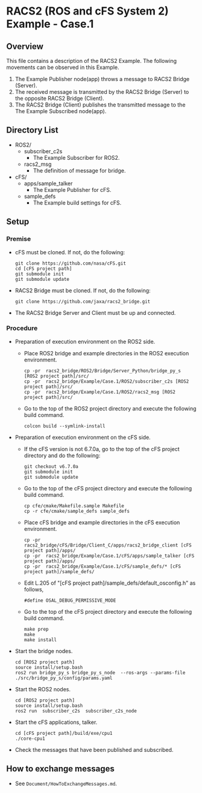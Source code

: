 # RACS2 (ROS and cFS System 2) Example - Case.1 

## Overview

This file contains a description of the RACS2 Example. The following movements can be observed in this Example.
01. The Example Publisher node(app) throws a message to RACS2 Bridge (Server).
02. The received message is transmitted by the RACS2 Bridge (Server) to the opposite RACS2 Bridge (Client).
03. The RACS2 Bridge (Client) publishes the transmitted message to the The Example Subscribed node(app).

## Directory List

- ROS2/
  - subscriber_c2s
    - The Example Subscriber for ROS2.
  - racs2_msg
    - The definition of message for bridge.
- cFS/
  - apps/sample_talker
    - The Example Publisher for cFS.
  - sample_defs 
    - The Example build settings for cFS.

## Setup

### Premise

- cFS must be cloned. If not, do the following:
  ```
  git clone https://github.com/nasa/cFS.git
  cd [cFS project path]
  git submodule init
  git submodule update
  ```

- RACS2 Bridge must be cloned. If not, do the following:
  ```
  git clone https://github.com/jaxa/racs2_bridge.git
  ```

- The RACS2 Bridge Server and Client must be up and connected.


### Procedure

- Preparation of execution environment on the ROS2 side.

  - Place ROS2 bridge and example directories in the ROS2 execution environment.
    ```
    cp -pr  racs2_bridge/ROS2/Bridge/Server_Python/bridge_py_s [ROS2 project path]/src/
    cp -pr  racs2_bridge/Example/Case.1/ROS2/subscriber_c2s [ROS2 project path]/src/
    cp -pr  racs2_bridge/Example/Case.1/ROS2/racs2_msg [ROS2 project path]/src/
    ```

  - Go to the top of the ROS2 project directory and execute the following build command.
    ```
    colcon build --symlink-install
    ```

- Preparation of execution environment on the cFS side.

  - If the cFS version is not 6.7.0a, go to the top of the cFS project directory and do the following:
    ```
    git checkout v6.7.0a
    git submodule init
    git submodule update
    ```

  - Go to the top of the cFS project directory and execute the following build command.
    ```
    cp cfe/cmake/Makefile.sample Makefile
    cp -r cfe/cmake/sample_defs sample_defs
    ```

  - Place cFS bridge and example directories in the cFS execution environment.
    ```
    cp -pr  racs2_bridge/cFS/Bridge/Client_C/apps/racs2_bridge_client [cFS project path]/apps/
    cp -pr  racs2_bridge/Example/Case.1/cFS/apps/sample_talker [cFS project path]/apps/
    cp -pr  racs2_bridge/Example/Case.1/cFS/sample_defs/* [cFS project path]/sample_defs/
    ```

  - Edit L.205 of "[cFS project path]/sample_defs/default_osconfig.h" as follows,
    ```
    #define OSAL_DEBUG_PERMISSIVE_MODE
    ```

  - Go to the top of the cFS project directory and execute the following build command.
    ```
    make prep
    make
    make install
    ```

- Start the bridge nodes.
  ```
  cd [ROS2 project path]
  source install/setup.bash
  ros2 run bridge_py_s bridge_py_s_node  --ros-args --params-file ./src/bridge_py_s/config/params.yaml
  ```

- Start the ROS2 nodes.
  ```
  cd [ROS2 project path]
  source install/setup.bash
  ros2 run  subscriber_c2s  subscriber_c2s_node
  ```

- Start the cFS applications, talker.
  ```
  cd [cFS project path]/build/exe/cpu1
  ./core-cpu1
  ```

- Check the messages that have been published and subscribed.

## How to exchange messages

- See `Document/HowToExchangeMessages.md`.

